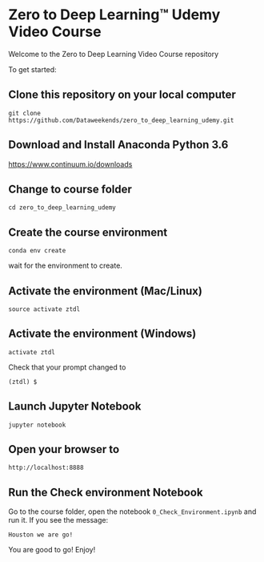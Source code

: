 # Zero to Deep Learning™ Udemy Video Course


Welcome to the Zero to Deep Learning Video Course repository

To get started:

## Clone this repository on your local computer

```
git clone https://github.com/Dataweekends/zero_to_deep_learning_udemy.git
```

## Download and Install Anaconda Python 3.6

https://www.continuum.io/downloads

## Change to course folder

```
cd zero_to_deep_learning_udemy
```

## Create the course environment

```
conda env create
```

wait for the environment to create.

## Activate the environment (Mac/Linux)
```
source activate ztdl
```

## Activate the environment (Windows)
```
activate ztdl
```

Check that your prompt changed to

```
(ztdl) $
```

## Launch Jupyter Notebook

```
jupyter notebook
```

## Open your browser to

```
http://localhost:8888
```

## Run the Check environment Notebook

Go to the course folder, open the notebook `0_Check_Environment.ipynb` and run it. If you see the message:

    Houston we are go!

You are good to go! Enjoy!